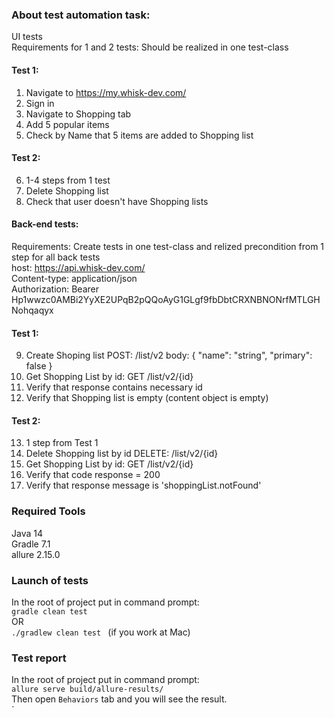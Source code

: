 ### About test automation task:
UI tests <br />
Requirements for 1 and 2 tests: Should be realized in one test-class<br />
#### Test 1:
1. Navigate to https://my.whisk-dev.com/
2. Sign in
3. Navigate to Shopping tab
4. Add 5 popular items
5. Check by Name that 5 items are added to Shopping list<br />
#### Test 2:
6. 1-4 steps from 1 test
7. Delete Shopping list
8. Check that user doesn't have Shopping lists<br />
#### Back-end tests: <br />
   Requirements: Create tests in one test-class and relized precondition from 1 step for all back tests<br />
   host: https://api.whisk-dev.com/ <br />
   Content-type: application/json<br />
   Authorization: Bearer Hp1wwzc0AMBi2YyXE2UPqB2pQQoAyG1GLgf9fbDbtCRXNBNONrfMTLGHNohqaqyx<br />
#### Test 1:
9. Create Shoping list POST: /list/v2
   body:
   {
   "name": "string",
   "primary": false
   }
10. Get Shopping List by id: GET /list/v2/{id}
11. Verify that response contains necessary id
12. Verify that Shopping list is empty (content object is empty)<br />
#### Test 2:
13. 1 step from Test 1
14. Delete Shopping list by id DELETE: /list/v2/{id}
15. Get Shopping List by id: GET /list/v2/{id}
16. Verify that code response = 200
17. Verify that response message is 'shoppingList.notFound'

### Required Tools
Java 14<br />
Gradle 7.1<br />
allure 2.15.0<br />

### Launch of tests
In the root of project put in command prompt:<br />
```gradle clean test ```<br />
OR<br />
```./gradlew clean test ``` (if you work at Mac)

### Test report
In the root of project put in command prompt:<br />
```allure serve build/allure-results/```  <br />
Then open ```Behaviors``` tab and you will see the result. <br />` 
